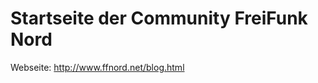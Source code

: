 Startseite der Community FreiFunk Nord
=======================================

Webseite: http://www.ffnord.net/blog.html

